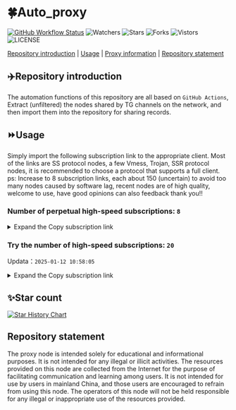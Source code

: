 # 🍀Auto_proxy
[![GitHub Workflow Status](https://img.shields.io/github/actions/workflow/status/PangTouY00/Auto_proxy/main.yml?branch=main)](https://github.com/PangTouY00/Auto_proxy/actions/workflows/main.yml?branch=main) 
![Watchers](https://img.shields.io/github/watchers/w1770946466/Auto_proxy) ![Stars](https://img.shields.io/github/stars/PangTouY00/Auto_proxy) ![Forks](https://img.shields.io/github/forks/w1770946466/Auto_proxy) ![Vistors](https://visitor-badge.laobi.icu/badge?page_id=PangTouY00.Auto_proxy) ![LICENSE](https://img.shields.io/badge/license-CC%20BY--SA%204.0-green.svg)

[Repository introduction](https://github.com/PangTouY00/Auto_proxy#Repositoryintroduction) | [Usage](https://github.com/PangTouY00/Auto_proxy#Usage) | [Proxy information](https://github.com/PangTouY00/Auto_proxy#Proxyinformation) | [Repository statement](https://github.com/PangTouY00/Auto_proxy#Repositorystatement)

## ✈️Repository introduction
The automation functions of this repository are all based on `GitHub Actions`,
Extract (unfiltered) the nodes shared by TG channels on the network, and then import them into the repository for sharing records.

## ⏩Usage
Simply import the following subscription link to the appropriate client. Most of the links are SS protocol nodes, a few Vmess, Trojan, SSR protocol nodes, it is recommended to choose a protocol that supports a full client.
ps: Increase to 8 subscription links, each about 150 (uncertain) to avoid too many nodes caused by software lag, recent nodes are of high quality, welcome to use, have good opinions can also feedback thank you!!

### Number of perpetual high-speed subscriptions: `8`

<details>
  <summary>Expand the Copy subscription link</summary>

  
- [Multiprotocol Base64 encoding](https://raw.githubusercontent.com/PangTouY00/Auto_proxy/main/Long_term_subscription1)
`https://raw.githubusercontent.com/PangTouY00/Auto_proxy/main/Long_term_subscription_num`
`Total number of merge nodes: 908`

- [Multiprotocol Base64 encoding](https://raw.githubusercontent.com/PangTouY00/Auto_proxy/main/Long_term_subscription1)
`https://raw.githubusercontent.com/PangTouY00/Auto_proxy/main/Long_term_subscription1`
`Total number of merge nodes: 114`

- [Multiprotocol Base64 encoding](https://raw.githubusercontent.com/PangTouY00/Auto_proxy/main/Long_term_subscription2)
`https://raw.githubusercontent.com/PangTouY00/Auto_proxy/main/Long_term_subscription2`
`Total number of merge nodes: 114`

- [Multiprotocol Base64 encoding](https://raw.githubusercontent.com/PangTouY00/Auto_proxy/main/Long_term_subscription3)
`https://raw.githubusercontent.com/PangTouY00/Auto_proxy/main/Long_term_subscription3`
`Total number of merge nodes: 114`

- [Multiprotocol Base64 encoding](https://raw.githubusercontent.com/PangTouY00/Auto_proxy/main/Long_term_subscription4)
`https://raw.githubusercontent.com/PangTouY00/Auto_proxy/main/Long_term_subscription4`
`Total number of merge nodes: 114`

- [Multiprotocol Base64 encoding](https://raw.githubusercontent.comPangTouY00/Auto_proxy/main/Long_term_subscription5)
`https://raw.githubusercontent.com/PangTouY00/Auto_proxy/main/Long_term_subscription5`
`Total number of merge nodes: 114`

- [Multiprotocol Base64 encoding](https://raw.githubusercontent.com/PangTouY00/Auto_proxy/main/Long_term_subscription6)
`https://raw.githubusercontent.com/PangTouY00/Auto_proxy/main/Long_term_subscription6`
`Total number of merge nodes: 114`

- [Multiprotocol Base64 encoding](https://raw.githubusercontent.com/PangTouY00/Auto_proxy/main/Long_term_subscription7)
`https://raw.githubusercontent.com/PangTouY00/Auto_proxy/main/Long_term_subscription7`
`Total number of merge nodes: 114`

- [Multiprotocol Base64 encoding](https://raw.githubusercontent.com/PangTouY00/Auto_proxy/main/Long_term_subscription8)
`https://raw.githubusercontent.com/PangTouY00/Auto_proxy/main/Long_term_subscription8`
`Total number of merge nodes: 110`

- [Clash subscription](https://raw.githubusercontent.com/PangTouY00/Auto_proxy/main/Long_term_subscription2.yaml)
`https://raw.githubusercontent.com/PangTouY00/Auto_proxy/main/Long_term_subscription1.yaml`


- [Clash subscription](https://raw.githubusercontent.com/PangTouY00/Auto_proxy/main/Long_term_subscription2.yaml)
`https://raw.githubusercontent.com/PangTouY00/Auto_proxy/main/Long_term_subscription2.yaml`


- [Clash subscription](https://raw.githubusercontent.com/PangTouY00/Auto_proxy/main/Long_term_subscription3.yaml)
`https://raw.githubusercontent.com/PangTouY00/Auto_proxy/main/Long_term_subscription3.yaml`
  
</details>

### Try the number of high-speed subscriptions: `20`
Updata：`2025-01-12 10:58:05`


<details>
  <summary>Expand the Copy subscription link</summary>  















































































































































































































































































































































































































































































































































































































































































































































































































































































































































































































































































































































































































































































































































































































































































































































































































































































































































































































































































































































































































































































































































































































































































































































































































































































































































































































































































































































































































































































































































































































































































































































































































































































































































































































































































































































































































































































































































































































































































































































































































































































































































































































































































































































































































































































































































































































































































































































































































































































































































































































































































































































































































































































































































































































































































































































































































































































































































































































































































































































































































































































































































































































































































































































































































































































































































































































































































































































































































































































































































































































































































































































































































































































































































































































































































































































































































































































































































































































































































































































































































































































































































































































































































































































































































































































































































































































































































































































































































































































































































































































































































































































































































































































































































































































































































































































































































































































































































































































































































































































































































































































































































































































































































































































































































































































































































































































































































































































































































































































































































































































































































































































































































































































































































































































































































































































































































































































































































































































































































































































































































































































































































































































































































































































































































































































































































































































































































































































































































































































































































































































































































































































































































































































































































































































































































































































































































































































































































































































































































































































































































































































































































































































































































































































































































































































































































































































































































































































































































































































































































































































































































































































































































































































































































































































































































































































































































































































































































































































































































































































































































































































































































































































































































































































































































































































































































































































































































































































































































































































































































































































































































































































































































































































































































































































































































































































































































































































































































































































































































































































































































































































































































































































































































































































































































































































































































































































































































































































































































































































































































>Trial subscription：
`https://sulink.pro/api/v1/client/subscribe?token=aefeca89956840af4d612653baaf977e`




>Trial subscription：
`https://vt.louwangzhiyu.xyz/api/v1/client/subscribe?token=3dc83f207c1171256c4a68a5a79f64ef`




>Trial subscription：
`https://v2rayshare.githubrowcontent.com/2025/01/20250112.txt`




>Trial subscription：
`https://needss.link/api/v1/client/subscribe?token=ba54304bab9b0b7b201b1d2970f0bbb8`




>Trial subscription：
`https://1.9800x3d.xyz/api/v1/client/subscribe?token=ef9e25cf96043bd72d07d448058ba2e4`




>Trial subscription：
`https://lanmaoyun.icu/api/v1/client/subscribe?token=a14eafe1689d7dc600dd2b87b39d8c88`




>Trial subscription：
`https://qingyun.zybs.eu.org/api/v1/client/subscribe?token=c1790a17fb0e90915167f04ed6e0838c`




>Trial subscription：
`https://www.kuaidog009.top/api/v1/client/subscribe?token=638f848d2fccf159bb129771016054f3`




>Trial subscription：
`https://www.kuaidog006.top/api/v1/client/subscribe?token=6c1189a1c5f7a36e336fa0a7358642b2`




>Trial subscription：
`https://fs.v2rayse.com/share/20250112/08hwtj7l8i.txt`




>Trial subscription：
`https://xueyejiasu.com/api/v1/client/subscribe?token=b54f94f61e2b6f50e98e8f40da7cefc6`




>Trial subscription：
`https://vpn.sudatech.store/api/v1/client/subscribe?token=729aa91b9c847aaac6ec23d8e358aae8`




>Trial subscription：
`https://sq9xy6.cpminig.com/api/v1/client/subscribe?token=de028880ec48c284f54de6844e1c5c0c`




>Trial subscription：
`https://hy-2.com/api/v1/client/subscribe?token=222687f425f1b3f179bad5e3c59dfdbf`




>Trial subscription：
`https://www.kuaidog010.top/api/v1/client/subscribe?token=45a6c702568f8dd6ea32cd07aaf22b1b`




>Trial subscription：
`https://dl.vfkum.website/api/v1/client/subscribe?token=b4944810e9fd2c8796c0688c70dab305`




>Trial subscription：
`https://nodefree.githubrowcontent.com/2025/01/20250111.txt`




>Trial subscription：
`https://a.aik88.top/api/v1/client/subscribe?token=406a7a90eb715c57322bac3610b01300`




>Trial subscription：
`https://ucat.live/api/v1/client/subscribe?token=c978c0e9ac8cf6efce01ae3a6d1c0db0`




>Trial subscription：
`https://dashuai.us/api/v1/client/subscribe?token=4f130910d7008d2d44c59455030888c1`



</details>

## ✨Star count
[![Star History Chart](https://api.star-history.com/svg?repos=PangTouY00/Auto_proxy&type=Date)](https://star-history.com/#w1770946466/Auto_proxy&Date)



## Repository statement
The proxy node is intended solely for educational and informational purposes. It is not intended for any illegal or illicit activities. The resources provided on this node are collected from the Internet for the purpose of facilitating communication and learning among users. It is not intended for use by users in mainland China, and those users are encouraged to refrain from using this node. The operators of this node will not be held responsible for any illegal or inappropriate use of the resources provided.

